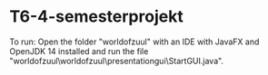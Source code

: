# T6-4-semesterprojekt
To run: Open the folder "worldofzuul" with an IDE with JavaFX and OpenJDK 14 installed and run the file "worldofzuul\worldofzuul\presentationgui\StartGUI.java".
